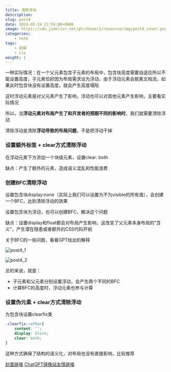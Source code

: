 ```yaml
---
title: 清除浮动
description: 
slug: post4
date: 2024-05-24 21:55:00+0000
image: https://cdn.jsdelivr.net/gh/zhouer1/resource/img/post4_cover.png
categories:
    - note
tags:
    - 前端
    - css
weight: 1
---
```


一种实际情况：在一个父元素包含子元素的布局中，包含块高度需要自适应所以不能设置高度，子元素恰好因为布局需求设为浮动，由于浮动元素会脱离文档流，如果此时包含块没有设置高度，就会产生高度塌陷

这时浮动元素是对父元素产生了影响，浮动也可以对其他元素产生影响，主要看实际情况

所以，当**浮动元素对布局产生了和开发者的预期不同的影响时**，我们就需要清除浮动

清除浮动是清除**浮动导致的布局问题**，不是把浮动干掉

### 设置额外标签 + clear方式清除浮动

在浮动元素下方添加一个块级元素，设置clear: both

缺点：产生了额外的元素，造成语义混乱和性能浪费


### 创建BFC清除浮动

设置包含块display:none（实际上我们可以设置为不为visible的所有值），会创建一个BFC，达到清除浮动的效果

设置包含块为浮动，也可以创建BFC，解决这个问题

缺点：设置display和float都会对布局产生影响，这改变了父元素本身布局的”含义“，产生潜在隐患或者额外的CSS代码开销

关于BFC的一些问题，看看GPT给出的解释

![post4_1](https://cdn.jsdelivr.net/gh/zhouer1/resource/img/post4_1.png)


![post4_2](https://cdn.jsdelivr.net/gh/zhouer1/resource/img/post4_2.png)

总的来说，就是：

- 子元素和父元素分别设置浮动，会产生两个不同的BFC
- 计算BFC的高度时，浮动元素也参与计算

### 设置伪元素 + clear方式清除浮动

为包含块设置clearfix类

```css
.clearfix::after{
	content: '';
	display: block;
	clear: both;
}
```

这种方式确保了结构的语义化，对布局也没有直接影响，比较推荐

[封面链接](https://www.pixiv.net/artworks/115522629)
[ChatGPT镜像站友情链接](https://chat.liu.xyz/)